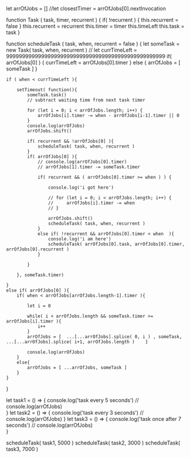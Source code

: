 let arrOfJobs = []
//let closestTimer = arrOfJobs[0].nextInvocation

function Task ( task, timer, recurrent ) {
    if( !recurrent )
        {
            this.recurrent = false
        }
    this.recurrent = recurrent
    this.timer = timer
    this.timeLeft
    this.task = task
}

function scheduleTask ( task, when, recurrent = false ) {
    let someTask = new Task( task, when, recurrent )
    // 
    let currTimeLeft = 99999999999999999999999999999999999999999999999999
    if( arrOfJobs[0] ) {
        currTimeLeft = arrOfJobs[0].timer
    }
    else {
        arrOfJobs = [ someTask ]
    }
    
    if ( when < currTimeLeft ){
        
        setTimeout( function(){
            someTask.task()
            // subtract waiting time from next task timer
            
            for (let i = 0; i < arrOfJobs.length; i++) {
                arrOfJobs[i].timer -= when - arrOfJobs[i-1].timer || 0
            }
            console.log(arrOfJobs)
            arrOfJobs.shift()

            if( recurrent && !arrOfJobs[0] ){
                scheduleTask( task, when, recurrent )
            }
            if( arrOfJobs[0] ){
                // console.log(arrOfJobs[0].timer)
                // arrOfJobs[1].timer -= someTask.timer
                
                if( recurrent && ( arrOfJobs[0].timer >= when ) ) {
                    
                    console.log('i got here')
                    
                    // for (let i = 0; i < arrOfJobs.length; i++) {
                    //     arrOfJobs[i].timer -= when
                    // }

                    arrOfJobs.shift()
                    scheduleTask( task, when, recurrent )
                }
                else if( !recurrent && arrOfJobs[0].timer < when  ){
                    console.log('i am here')
                    scheduleTask( arrOfJobs[0].task, arrOfJobs[0].timer, arrOfJobs[0].recurrent )
                }
                
            }
            
        }, someTask.timer)
        
    }
    else if( arrOfJobs[0] ){  
        if( when < arrOfJobs[arrOfJobs.length-1].timer ){
            
            let i = 0
            
            while( i < arrOfJobs.length && someTask.timer >= arrOfJobs[i].timer ){
                i++
            }
            arrOfJobs = [  ...[...arrOfJobs].splice( 0, i ) , someTask, ...[...arrOfJobs].splice( i+1, arrOfJobs.length )    ]
            
            console.log(arrOfJobs)
        }
        else{ 
            arrOfJobs = [ ...arrOfJobs, someTask ]
        }
    }
}

let task1 = () => { 
    console.log('task every 5 seconds')
    // console.log(arrOfJobs)  
}
let task2 = () => { 
    console.log('task every 3 seconds')
    // console.log(arrOfJobs) 
}
let task3 = () => { 
    console.log('task once after 7 seconds')
    // console.log(arrOfJobs)  
}


scheduleTask( task1, 5000 )
scheduleTask( task2, 3000 )
scheduleTask( task3, 7000 )